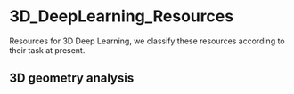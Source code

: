 # 3D_DeepLearning_Resources
Resources for 3D Deep Learning, we classify these resources according to their task at present.
## 3D geometry analysis
## 
